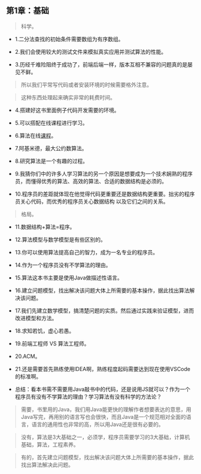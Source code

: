 ## 第1章：基础

>科学。

- 1.二分法查找的初始条件需要数组为有序数组。

- 2.我们会使用较大的测试文件来模拟真实应用并测试算法的性能。

- 3.历经千难险阻终于成功了，前端后端一样，版本互相不兼容的问题真的是屡见不鲜。

>所以我们平常写代码或者安装环境的时候需要格外注意。

>这种东西处理起来确实非常的耗费时间。

- 4.搭建好这书里面例子代码开发需要的环境。

- 5.可以搭配在线课程进行学习。

- 6.算法在线[课程](https://www.bilibili.com/video/BV1u441127b5?from=search&seid=7968824194043673157)。

- 7.阿基米德，最大公约数算法。

- 8.研究算法是一个有趣的过程。

- 9.我猜你们中的许多人学习算法的另一个原因是想要成为一个技术娴熟的程序员，而懂得优秀的算法、高效的算法、合适的数据结构是必须的。

- 10.程序员的差距就体现在他觉得代码更重要还是数据结构更重要。拙劣的程序员关心代码，而优秀的程序员关心数据结构 以及它们之间的关系。

>格局。

- 11.数据结构+算法=程序。

- 12.算法模型与数学模型是有些区别的。

- 13.你可以使用算法提高自己的智力，成为一名专业的程序员。

- 14.作为一个程序员没有不学算法的理由。

- 15.算法这本书主要是使用Java做描述性语言。

- 16.建立问题模型，找出解决该问题大体上所需要的基本操作，据此找出算法解决该问题。

- 17.我们先建立数学模型，搞清楚问题的实质。然后通过实践来验证模型，进而改进模型和方法。

- 18.求知若饥，虚心若愚。

- 19.前端工程师 VS 算法工程师。

- 20.ACM。

- 21.还是需要首先熟练使用IDEA啊，熟练程度起码需要达到现在使用VSCode的标准啊。

- 总结：看本书需不需要用Java敲书中的代码，还是说用JS就可以？作为一个程序员有没有不学算法的理由？学习算法有没有科学的方法论？

>需要，书里用的Java，我们用Java能更快的理解作者想要表达的意思，用Java写完，再用别的语言写也会很快，而且Java是一个规范相对全面的语言，语言的通用性也非常的高，所以用Java还是很有必要的。

>没有，算法是3大基础之一，必须学，程序员需要学习的3大基础，计算机基础，算法，工程素养。

>有的，首先建立问题模型，找出解决该问题大体上所需要的基本操作，据此找出算法解决此问题。
